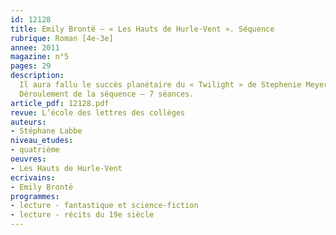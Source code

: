 ```yaml
---
id: 12128
title: Emily Brontë – « Les Hauts de Hurle-Vent ». Séquence 
rubrique: Roman [4e-3e]
annee: 2011
magazine: n°5
pages: 29
description: 
  Il aura fallu le succès planétaire du « Twilight » de Stephenie Meyer et l’identification de milliers de lectrices à la jolie Bella pour attirer de nouveau l’attention sur « Wuthering Heights » («Les Hauts de Hurle-Vent » dans la traduction de Frédéric Delebecque). Rien n’interdit au professeur de français de faire preuve d’opportunisme, d’autant que, si la lecture de « Twilight » ne pose généralement aucun problème, celle des « Hauts de Hurle-Vent » se révèle autrement plus dense. Faire lire cet ouvrage au collège, c’est donc entrer de plain-pied dans cette rencontre magique qui s’opère parfois entre les questions diffuses que pose l’actualité et l’éternelle vitalité des classiques.
  Déroulement de la séquence – 7 séances.
article_pdf: 12128.pdf
revue: L’école des lettres des collèges
auteurs:
- Stéphane Labbe
niveau_etudes:
- quatrième
oeuvres:
- Les Hauts de Hurle-Vent
ecrivains:
- Emily Brontë
programmes:
- lecture - fantastique et science-fiction
- lecture - récits du 19e siècle
---
```


